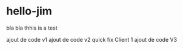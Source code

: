 # hello-jim
bla bla
thhis is a test

ajout de code v1
ajout de code v2
quick fix Client 1
ajout de code V3